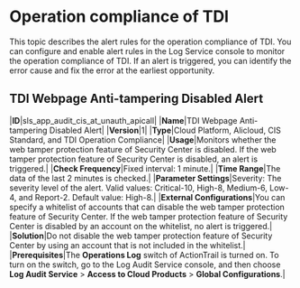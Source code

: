 # Operation compliance of TDI

This topic describes the alert rules for the operation compliance of TDI. You can configure and enable alert rules in the Log Service console to monitor the operation compliance of TDI. If an alert is triggered, you can identify the error cause and fix the error at the earliest opportunity.

## TDI Webpage Anti-tampering Disabled Alert

|**ID**|sls\_app\_audit\_cis\_at\_unauth\_apicall|
|**Name**|TDI Webpage Anti-tampering Disabled Alert|
|**Version**|1|
|**Type**|Cloud Platform, Alicloud, CIS Standard, and TDI Operation Compliance|
|**Usage**|Monitors whether the web tamper protection feature of Security Center is disabled. If the web tamper protection feature of Security Center is disabled, an alert is triggered.|
|**Check Frequency**|Fixed interval: 1 minute.|
|**Time Range**|The data of the last 2 minutes is checked.|
|**Parameter Settings**|Severity: The severity level of the alert. Valid values: Critical-10, High-8, Medium-6, Low-4, and Report-2. Default value: High-8.|
|**External Configurations**|You can specify a whitelist of accounts that can disable the web tamper protection feature of Security Center. If the web tamper protection feature of Security Center is disabled by an account on the whitelist, no alert is triggered.|
|**Solution**|Do not disable the web tamper protection feature of Security Center by using an account that is not included in the whitelist.|
|**Prerequisites**|The **Operations Log** switch of ActionTrail is turned on. To turn on the switch, go to the Log Audit Service console, and then choose **Log Audit Service** \> **Access to Cloud Products** \> **Global Configurations**.|

